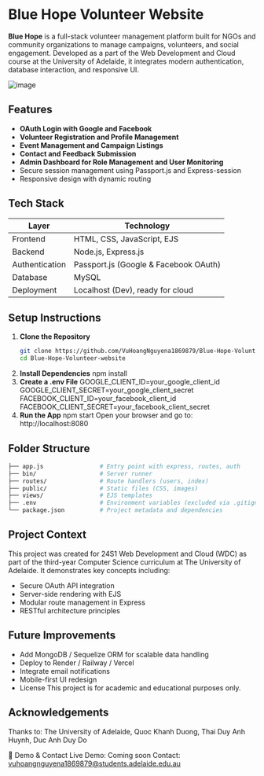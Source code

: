 # Blue Hope Volunteer Website

**Blue Hope** is a full-stack volunteer management platform built for NGOs and community organizations to manage campaigns, volunteers, and social engagement. Developed as a part of the Web Development and Cloud course at the University of Adelaide, it integrates modern authentication, database interaction, and responsive UI.

![image](https://github.com/user-attachments/assets/dfb8e05f-ffce-4d1a-95a7-cf88baea7b77)

## Features

- **OAuth Login with Google and Facebook**
- **Volunteer Registration and Profile Management**
- **Event Management and Campaign Listings**
- **Contact and Feedback Submission**
- **Admin Dashboard for Role Management and User Monitoring**
- Secure session management using Passport.js and Express-session
- Responsive design with dynamic routing

## Tech Stack

| Layer        | Technology                            |
|--------------|----------------------------------------|
| Frontend     | HTML, CSS, JavaScript, EJS             |
| Backend      | Node.js, Express.js                    |
| Authentication | Passport.js (Google & Facebook OAuth) |
| Database     | MySQL                                  |
| Deployment   | Localhost (Dev), ready for cloud       |

## Setup Instructions

1. **Clone the Repository**
   ```bash
   git clone https://github.com/VuHoangNguyena1869879/Blue-Hope-Volunteer-website.git
   cd Blue-Hope-Volunteer-website
2. **Install Dependencies**
npm install
3. **Create a .env File**
GOOGLE_CLIENT_ID=your_google_client_id
GOOGLE_CLIENT_SECRET=your_google_client_secret
FACEBOOK_CLIENT_ID=your_facebook_client_id
FACEBOOK_CLIENT_SECRET=your_facebook_client_secret
4. **Run the App**
npm start
Open your browser and go to: http://localhost:8080

## Folder Structure

```bash
├── app.js                # Entry point with express, routes, auth
├── bin/                  # Server runner
├── routes/               # Route handlers (users, index)
├── public/               # Static files (CSS, images)
├── views/                # EJS templates
├── .env                  # Environment variables (excluded via .gitignore)
└── package.json          # Project metadata and dependencies
```

## Project Context
This project was created for 24S1 Web Development and Cloud (WDC) as part of the third-year Computer Science curriculum at The University of Adelaide. It demonstrates key concepts including:
- Secure OAuth API integration
- Server-side rendering with EJS
- Modular route management in Express
- RESTful architecture principles

## Future Improvements
- Add MongoDB / Sequelize ORM for scalable data handling
- Deploy to Render / Railway / Vercel
- Integrate email notifications
- Mobile-first UI redesign
- License
This project is for academic and educational purposes only.

## Acknowledgements
Thanks to: The University of Adelaide, Quoc Khanh Duong, Thai Duy Anh Huynh, Duc Anh Duy Do

🔗 Demo & Contact
Live Demo: Coming soon
Contact: vuhoangnguyena1869879@students.adelaide.edu.au
